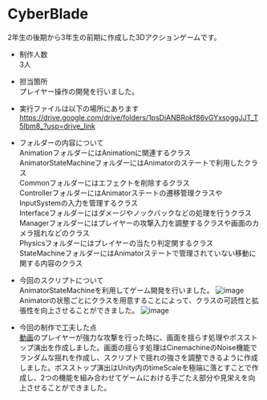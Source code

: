 # CyberBlade

2年生の後期から3年生の前期に作成した3Dアクションゲームです。  

- 制作人数  
3人  

- 担当箇所  
プレイヤー操作の開発を行いました。  

- 実行ファイルは以下の場所にあります  
https://drive.google.com/drive/folders/1psDiANBRokf86vGYxsoggJJT_T5lbm8_?usp=drive_link

- フォルダーの内容について  
AnimationフォルダーにはAnimationに関連するクラス  
AnimatorStateMachineフォルダーにはAnimatorのステートで利用したクラス  
Commonフォルダーにはエフェクトを削除するクラス  
ControllerフォルダーにはAnimatorステートの遷移管理クラスやInputSystemの入力を管理するクラス  
Interfaceフォルダーにはダメージやノックバックなどの処理を行うクラス  
Managerフォルダーにはプレイヤーの攻撃入力を調整するクラスや画面のカメラ揺れなどのクラス  
Physicsフォルダーにはプレイヤーの当たり判定関するクラス  
StateMachineフォルダーにはAnimatorステートで管理されていない移動に関する内容のクラス  


- 今回のスクリプトについて  
AnimatorStateMachineを利用してゲーム開発を行いました。
![image](https://github.com/user-attachments/assets/c1cf31a6-0e96-44ec-957a-a2e7ca63c92e)   
Animatorの状態ごとにクラスを用意することによって、クラスの可読性と拡張性を向上させることができました。
![image](https://github.com/user-attachments/assets/98f52df3-36d3-4ed0-a86c-6a1feaebf6ed)

- 今回の制作で工夫した点  
[動画](https://github.com/user-attachments/assets/17972fd9-a9b4-486b-b329-e3c826bcd8c3)のプレイヤーが強力な攻撃を行った時に、画面を揺らす処理やボスストップ演出を作成しました。画面の揺らす処理はCinemachineのNoise機能でランダムな揺れを作成し、スクリプトで揺れの強さを調整できるように作成しました。ボスストップ演出はUnity内のtimeScaleを極端に落とすことで作成し、2つの機能を組み合わせてゲームにおける手ごたえ部分や見栄えを向上させることができました。


